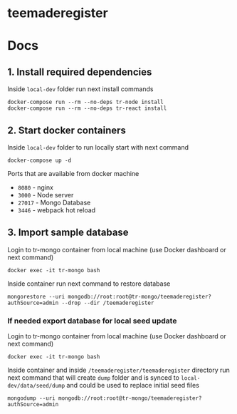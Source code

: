 # teemaderegister

# Docs

## 1. Install required dependencies

Inside `local-dev` folder run next install commands

```
docker-compose run --rm --no-deps tr-node install
docker-compose run --rm --no-deps tr-react install
```

## 2. Start docker containers

Inside `local-dev` folder to run locally start with next command
```
docker-compose up -d
```

Ports that are available from docker machine
* `8080` - nginx
* `3000` - Node server
* `27017` - Mongo Database
* `3446` - webpack hot reload


## 3. Import sample database

Login to tr-mongo container from local machine (use Docker dashboard or next command)

```
docker exec -it tr-mongo bash
```

Inside container run next command to restore database

```
mongorestore --uri mongodb://root:root@tr-mongo/teemaderegister?authSource=admin --drop --dir /teemaderegister
```

### If needed export database for local seed update

Login to tr-mongo container from local machine (use Docker dashboard or next command)

```
docker exec -it tr-mongo bash
```

Inside container and inside `/teemaderegister/teemaderegister` directory run next command that will create `dump` folder and is synced to `local-dev/data/seed/dump` and could be used to replace initial seed files

```
mongodump --uri mongodb://root:root@tr-mongo/teemaderegister?authSource=admin
```